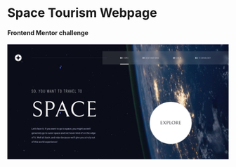 # Space Tourism Webpage

#### Frontend Mentor challenge

![Design of the Homepage at 1920x1080p resolution](./Screenshot1.png "Design of the Homepage on 1080p screen")


